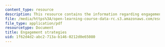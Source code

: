 ```yaml
---
content_type: resource
description: This resource contains the information regarding engagement strategies.
file: /media/https%3A/open-learning-course-data-rc.s3.amazonaws.com/esd-172j-x-prize-workshop-grand-challenges-in-energy-fall-2009/1f62d4d2abc2713ab1460212d0e65080_MITESD_172JF09_Lec15.pdf
file_type: application/pdf
resourcetype: Document
title: Engagement strategies
uid: 1f62d4d2-abc2-713a-b146-0212d0e65080
---
```

